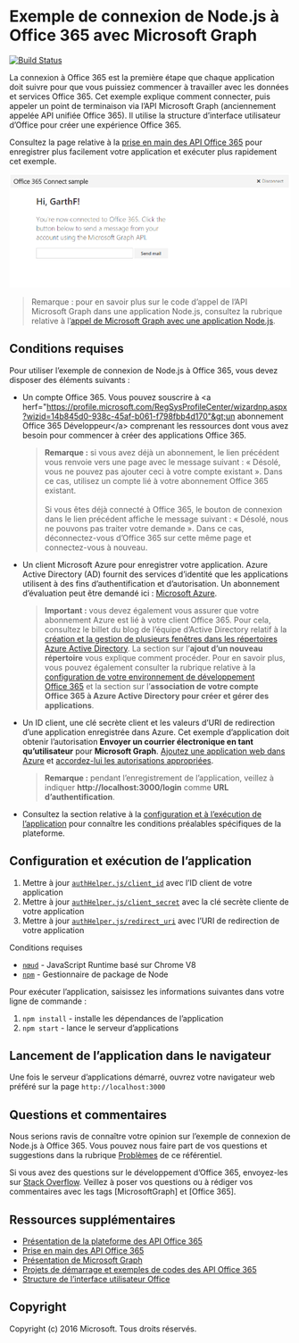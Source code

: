 # Exemple de connexion de Node.js à Office 365 avec Microsoft Graph
[![Build Status](https://ricalo.visualstudio.com/_apis/public/build/definitions/06256fa7-d8e5-4ca0-8639-7c00eb6f1fe9/10/badge)](https://travis-ci.org/OfficeDev/O365-Nodejs-Microsoft-Graph-Connect)

La connexion à Office 365 est la première étape que chaque application doit suivre pour que vous puissiez commencer à travailler avec les données et services Office 365. Cet exemple explique comment connecter, puis appeler un point de terminaison via l’API Microsoft Graph (anciennement appelée API unifiée Office 365). Il utilise la structure d’interface utilisateur d’Office pour créer une expérience Office 365.

Consultez la page relative à la [prise en main des API Office 365](http://dev.office.com/getting-started/office365apis?platform=option-node#setup) pour enregistrer plus facilement votre application et exécuter plus rapidement cet exemple.

![Capture d’écran d’un exemple de connexion de Node.js à Office 365](../readme-imgs/screenshot.PNG)
> Remarque : pour en savoir plus sur le code d’appel de l’API Microsoft Graph dans une application Node.js, consultez la rubrique relative à l’[appel de Microsoft Graph avec une application Node.js](https://graph.microsoft.io/docs/platform/nodejs).

## Conditions requises

Pour utiliser l’exemple de connexion de Node.js à Office 365, vous devez disposer des éléments suivants :
* Un compte Office 365. Vous pouvez souscrire à &lt;a herf="https://profile.microsoft.com/RegSysProfileCenter/wizardnp.aspx?wizid=14b845d0-938c-45af-b061-f798fbb4d170"&gt;un abonnement Office 365 Développeur&lt;/a&gt; comprenant les ressources dont vous avez besoin pour commencer à créer des applications Office 365.

     > **Remarque :**
     si vous avez déjà un abonnement, le lien précédent vous renvoie vers une page avec le message suivant : « Désolé, vous ne pouvez pas ajouter ceci à votre compte existant ». Dans ce cas, utilisez un compte lié à votre abonnement Office 365 existant.<br /><br />
     Si vous êtes déjà connecté à Office 365, le bouton de connexion dans le lien précédent affiche le message suivant : « Désolé, nous ne pouvons pas traiter votre demande ». Dans ce cas, déconnectez-vous d’Office 365 sur cette même page et connectez-vous à nouveau.
* Un client Microsoft Azure pour enregistrer votre application. Azure Active Directory (AD) fournit des services d’identité que les applications utilisent à des fins d’authentification et d’autorisation. Un abonnement d’évaluation peut être demandé ici : [Microsoft Azure](https://account.windowsazure.com/SignUp).

     > **Important :**
     vous devez également vous assurer que votre abonnement Azure est lié à votre client Office 365. Pour cela, consultez le billet du blog de l’équipe d’Active Directory relatif à la [création et la gestion de plusieurs fenêtres dans les répertoires Azure Active Directory](http://blogs.technet.com/b/ad/archive/2013/11/08/creating-and-managing-multiple-windows-azure-active-directories.aspx). La section sur l’**ajout d’un nouveau répertoire** vous explique comment procéder. Pour en savoir plus, vous pouvez également consulter la rubrique relative à la [configuration de votre environnement de développement Office 365](https://msdn.microsoft.com/office/office365/howto/setup-development-environment#bk_CreateAzureSubscription) et la section sur l’**association de votre compte Office 365 à Azure Active Directory pour créer et gérer des applications**.
* Un ID client, une clé secrète client et les valeurs d’URI de redirection d’une application enregistrée dans Azure. Cet exemple d’application doit obtenir l’autorisation **Envoyer un courrier électronique en tant qu’utilisateur** pour **Microsoft Graph**. [Ajoutez une application web dans Azure](https://msdn.microsoft.com/office/office365/HowTo/add-common-consent-manually#bk_RegisterWebApp) et [accordez-lui les autorisations appropriées](https://github.com/OfficeDev/O365-Nodejs-Microsoft-Graph-Connect/wiki/Grant-permissions-to-the-Connect-application-in-Azure).

     > **Remarque :**
     pendant l’enregistrement de l’application, veillez à indiquer **http://localhost:3000/login** comme **URL d’authentification**.
     
* Consultez la section relative à la [configuration et à l’exécution de l’application](#configure-and-run-the-app) pour connaître les conditions préalables spécifiques de la plateforme.

## Configuration et exécution de l’application

1. Mettre à jour [```authHelper.js/client_id```](authHelper.js#L7) avec l’ID client de votre application
2. Mettre à jour [```authHelper.js/client_secret```](authHelper.js#L8) avec la clé secrète cliente de votre application
3. Mettre à jour [```authHelper.js/redirect_uri```](authHelper.js#L9) avec l’URI de redirection de votre application

Conditions requises
* [```nœud```](https://nodejs.org/en/) - JavaScript Runtime basé sur Chrome V8
* [```npm```](https://docs.npmjs.com/getting-started/installing-node) - Gestionnaire de package de Node

Pour exécuter l’application, saisissez les informations suivantes dans votre ligne de commande :

1. ```npm install``` - installe les dépendances de l’application
2. ```npm start``` - lance le serveur d’applications


## Lancement de l’application dans le navigateur
Une fois le serveur d’applications démarré, ouvrez votre navigateur web préféré sur la page ```http://localhost:3000```

## Questions et commentaires

Nous serions ravis de connaître votre opinion sur l’exemple de connexion de Node.js à Office 365. Vous pouvez nous faire part de vos questions et suggestions dans la rubrique [Problèmes](https://github.com/OfficeDev/O365-Nodejs-Microsoft-Graph-Connect/issues) de ce référentiel.

Si vous avez des questions sur le développement d’Office 365, envoyez-les sur [Stack Overflow](http://stackoverflow.com/questions/tagged/Office365+MicrosoftGraph). Veillez à poser vos questions ou à rédiger vos commentaires avec les tags [MicrosoftGraph] et [Office 365].
  
## Ressources supplémentaires

* [Présentation de la plateforme des API Office 365](https://msdn.microsoft.com/office/office365/howto/platform-development-overview)
* [Prise en main des API Office 365](http://dev.office.com/getting-started/office365apis)
* [Présentation de Microsoft Graph](http://graph.microsoft.io)
* [Projets de démarrage et exemples de codes des API Office 365](https://msdn.microsoft.com/office/office365/howto/starter-projects-and-code-samples)
* [Structure de l’interface utilisateur Office](https://github.com/OfficeDev/Office-UI-Fabric)

## Copyright
Copyright (c) 2016 Microsoft. Tous droits réservés.


